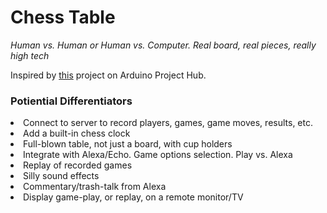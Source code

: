 # Chess Table
<i>Human vs. Human or Human vs. Computer.  Real board, real pieces, really high tech</i>

Inspired by <a href="https://create.arduino.cc/projecthub/Maxchess/wooden-chess-board-with-piece-recognition-872ffb?ref=search&ref_id=chess&offset=0">this</a> project on Arduino Project Hub.

<h3>Potiential Differentiators</h3>
<list>
<li>Connect to server to record players, games, game moves, results, etc.</li>
<li>Add a built-in chess clock</li>
<li>Full-blown table, not just a board, with cup holders</li>
<li>Integrate with Alexa/Echo.  Game options selection. Play vs. Alexa</li>
<li>Replay of recorded games</li>
<li>Silly sound effects</li>
<li>Commentary/trash-talk from Alexa</li>
<li>Display game-play, or replay, on a remote monitor/TV</li>
</list>
